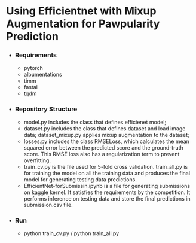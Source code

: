 # Using Efficientnet with Mixup Augmentation for Pawpularity Prediction

- ### Requirements
    - pytorch
    - albumentations
    - timm
    - fastai
    - tqdm
- ### Repository Structure
    - model.py includes the class that defines efficienet model; 
    - dataset.py includes the class that defines dataset and load image data; dataset_mixup.py applies mixup augmentation to the dataset; 
    - losses.py includes the class RMSELoss, which calculates the mean squared error between the predicted score and the ground-truth score. This RMSE loss also has a regularization term to prevent overfitting.
    - train_cv.py is the file used for 5-fold cross validation. train_all.py is for training the model on all the training data and produces the final model for generating testing data predictions.
    - EfficientNet-forSubmissin.ipynb is a file for generating submissions on kaggle kernel. It satisfies the requirements by the competition. It performs inference on testing data and store the final predictions in submission.csv file.
- ### Run
    - python train_cv.py / python train_all.py
